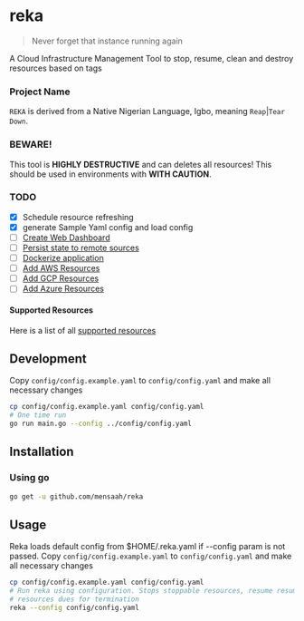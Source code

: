 # reka
> Never forget that instance running again

A Cloud Infrastructure Management Tool to stop, resume, clean and destroy resources based on tags

### Project Name
`REKA` is derived from a Native Nigerian Language, Igbo, meaning `Reap`|`Tear Down`.

### BEWARE!

This tool is **HIGHLY DESTRUCTIVE** and can deletes all resources! This should be used in environments with **WITH CAUTION**.

### TODO
- [x] Schedule resource refreshing
- [x] generate Sample Yaml config and load config
- [ ] [Create Web Dashboard](https://github.com/MeNsaaH/reka/issues/3)
- [ ] [Persist state to remote sources](https://github.com/MeNsaaH/reka/issues/4)
- [ ] [Dockerize application](https://github.com/MeNsaaH/reka/issues/5)
- [ ] [Add AWS Resources](https://github.com/MeNsaaH/reka/issues/1)
- [ ] [Add GCP Resources](https://github.com/MeNsaaH/reka/issues/2)
- [ ] [Add Azure Resources](https://github.com/MeNsaaH/reka/issues/6)

#### Supported Resources
Here is a list of all [supported resources](./supported-resources.md) 

## Development
Copy `config/config.example.yaml` to `config/config.yaml` and make all necessary changes
```bash
cp config/config.example.yaml config/config.yaml
# One time run
go run main.go --config ../config/config.yaml
```

## Installation
### Using go
```bash
go get -u github.com/mensaah/reka
```

## Usage

Reka loads default config from $HOME/.reka.yaml if --config param is not passed.
Copy `config/config.example.yaml` to `config/config.yaml` and make all necessary changes

```bash
cp config/config.example.yaml config/config.yaml
# Run reka using configuration. Stops stoppable resources, resume resumable resources and terminate
# resources dues for termination
reka --config config/config.yaml
```
